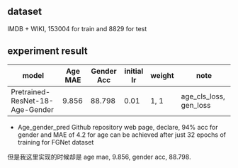 ## dataset
IMDB + WIKI, 153004 for train and 8829 for test

## experiment result



model                                   |      Age  MAE    |     Gender Acc       |  initial lr    |      weight       |       note        
----------------------------------------| ---------------- | -------------------- | -------------- | ----------------- | ---------------------- | 
Pretrained-ResNet-18-Age-Gender         |  9.856           |     88.798           |      0.01      |       1, 1        |   age_cls_loss, gen_loss      




* Age_gender_pred Github repository web page, declare, 94% acc for gender and MAE of 4.2 for age can be achieved after just 32 epochs of training for FGNet dataset

但是我这里实现的时候却是 age mae, 9.856, gender acc, 88.798. 